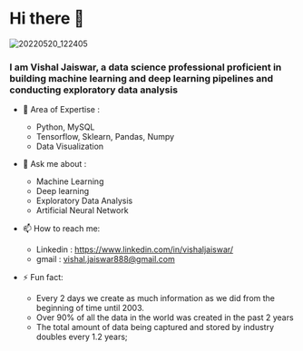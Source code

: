# Hi there 👋

![20220520_122405](https://user-images.githubusercontent.com/102510153/169471124-466b5ea4-3490-498a-9603-afaac14af01d.jpg)

<!--
**vishaljaiswar888/vishaljaiswar888** is a ✨ _special_ ✨ repository because its `README.md` (this file) appears on your GitHub profile.

Here are some ideas to get you started:

- 🔭 I’m currently working on ...
- 🌱 I’m currently learning ...
- 👯 I’m looking to collaborate on ...
- 🤔 I’m looking for help with ...
- 💬 Ask me about ...
- 📫 How to reach me: ...
- 😄 Pronouns: ...
- ⚡ Fun fact: ...
-->
### I am Vishal Jaiswar, a data science professional proficient in building machine learning and deep learning pipelines and conducting exploratory data analysis




- 🌱 Area of Expertise :
     - Python, MySQL
     - Tensorflow, Sklearn, Pandas, Numpy
     - Data Visualization
     
- 💬 Ask me about :
     - Machine Learning
     - Deep learning
     - Exploratory Data Analysis
     - Artificial Neural Network
     
- 📫 How to reach me: 
     - Linkedin : https://www.linkedin.com/in/vishaljaiswar/
     - gmail : vishal.jaiswar888@gmail.com
     
- ⚡ Fun fact: 
     - Every 2 days we create as much information as we did from the beginning of time until 2003.
     - Over 90% of all the data in the world was created in the past 2 years
     - The total amount of data being captured and stored by industry doubles every 1.2 years;
